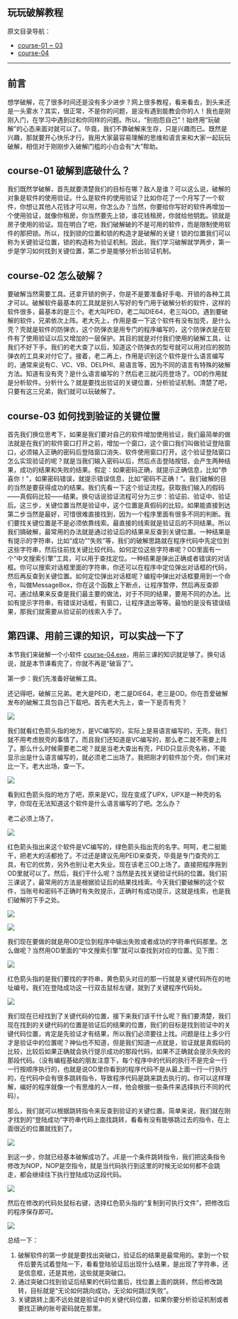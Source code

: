 ## 玩玩破解教程

原文目录导航：

- [course-01 ~ 03](https://www.52pojie.cn/thread-1358649-1-1.html)
- [course-04](https://www.52pojie.cn/thread-1358819-1-1.html)

------

## 前言

想学破解，花了很多时间还是没有多少进步？网上很多教程，看来看去，到头来还是一头雾水？其实，很正常，不是你的问题，是没有遇到能教会你的人！我也是刚刚入门，在学习中遇到过和你同样的问题。所以，“别抱怨自己”！始终用“玩破解”的心态来面对就可以了。毕竟，我们不靠破解来生存，只是兴趣而已。既然是兴趣，那就要开心快乐才行。我用大家最容易理解的思维和语言来和大家一起玩玩破解，相信对于刚刚步入破解门槛的小白会有“大”帮助。

## course-01 破解到底破什么？

我们既然学破解，首先就要清楚我们的目标在哪？敌人是谁？可以这么说，破解的对象是软件的使用验证。什么是软件的使用验证？比如你花了一个月写了一个软件，你想让其他人花钱才可以用，你怎么办？当然，你要给你写好的软件再增加一个使用验证，就像你租房，你当然要先上锁，谁花钱租房，你就给他钥匙。锁就是房子使用的验证。现在明白了吧，我们破解破的不是可用的软件，而是限制使用软件的那把锁。所以，找到锁的位置和锁的构造才是破解的关键！锁的位置我们可以称为关键验证位置，锁的构造称为验证机制。因此，我们学习破解就学两步，第一步是学习如何找到关键位置，第二步是能够分析出验证机制。

## course-02 怎么破解？

要破解当然需要工具。还拿开锁的例子，你是不是要准备好手电、开锁的各种工具才可以。破解软件最基本的工具就是别人写好的专门用于破解分析的软件，这样的软件很多，最基本的是三个。老大叫PEID，老二叫DIE64，老三叫OD。遇到要破解的软件，兄弟依次上阵。老大先上，作用是查一下这个软件有没有加壳，是什么壳？壳就是软件的防弹衣，这个防弹衣是用专门的程序编写的，这个防弹衣是在软件有了使用验证以后又增加的一层保护。其目的就是对付我们使用的破解工具，让我们不好下手。我们的老大查了以后，知道这个防弹衣的型号就可以用对应的脱防弹衣的工具来对付它了。接着，老二再上，作用是识别这个软件是什么语言编写的，通常来说有C、VC、VB、DELPHI、易语言等，因为不同的语言有特殊的破解方法。知道有没有壳？是什么语言编写的？然后老三就闪亮登场了。OD的作用就是分析软件。分析什么？就是要找出验证的关键位置，分析验证机制。清楚了吧，只要有这三兄弟，我们就可以玩破解了。


## course-03 如何找到验证的关键位置

首先我们换位思考下，如果是我们要对自己的软件增加使用验证，我们最简单的做法就是在我们的软件窗口打开之前，增加一个窗口，这个窗口我们叫做验证登陆窗口，必须输入正确的密码后登陆窗口消失、软件使用窗口打开。这个验证登陆窗口怎么实现验证的呢？就是当我们输入密码以后，然后点击登陆按钮，会产生两种结果，成功的结果和失败的结果。假定：如果密码正确，就提示正确信息，比如“恭喜你！”，如果密码错误，就提示错误信息，比如“密码不正确！”。我们破解的目的当然是要获得成功的结果。我们先看一下这个验证流程。获取我们输入的假码——真假码比较——结果。换句话说验证流程可分为三步：验证前、验证中、验证后。这三步，关键位置当然是验证中，这个位置是真假码的比较。如果能直接到达第二步当然是最好，可惜很难直接找到，因为一个程序里面有很多不同的判断。我们要找关键位置是不是必须依靠线索。最直接的线索就是验证后的不同结果。所以我们搞破解，最常用的办法就是通过验证后的结果来反查到关键位置。一种结果是有提示的字符串，比如“成功”“失败”等，我们的破解思路就在程序代码中先定位到这些字符串，然后往前找关键比较代码。如何定位这些字符串呢？OD里面有一个“中文搜索引擎”工具，可以用于查找定位。一种结果是弹出正确或者错误的对话框。你可以搜索对话框里面的字符串，你还可以在程序中定位弹出对话框的代码，然后再反查到关键位置。如何定位弹出对话框呢？编程中弹出对话框要用到一个命令，叫做MessageBox，你在这个函数上下断点，让程序暂停，然后再反查即可。通过结果来反查是我们最主要的做法，对于不同的结果，要用不同的办法。比如有提示字符串，有错误对话框，有窗口，让程序退出等等。最怕的是没有错误结果，那我们就需要从验证前的线索入手了。


## 第四课、用前三课的知识，可以实战一下了

本节我们来破解一个小软件 [course-04.exe](PEs/course-04.exe)，用前三课的知识就足够了。换句话说，就是本节课看完了，你就不再是“破盲了”。

第一步：我们先准备好破解工具。

还记得吧，破解三兄弟。老大是PEID，老二是DIE64，老三是OD。你在吾爱破解发布的破解工具包自己下载吧。首先老大先上，查一下是否有壳？

![](imgs/course-04-01.png)

我们就看红色箭头指的地方，是VC编写的，实际上是易语言编写的，无壳。我们就不用考虑脱壳的事情了。而且我们还知道是VC编写的，那么老二就不需要上阵了。那么什么时候需要老二呢？就是当老大查出有壳，PEID只显示壳名称，不能显示出是什么语言编写的，就必须老二出场了。我把刚才的软件加个壳，你们来对比一下。老大出场，查一下。

![](imgs/course-04-02.png)

看到红色箭头指的地方了吧，原来是VC，现在变成了UPX，UPX是一种壳的名字，你现在无法知道这个软件是什么语言编写的了吧。怎么办？

老二必须上场了。

![](imgs/course-04-03.png)

红色箭头指出来这个软件是VC编写的，绿色箭头指出壳的名字。呵呵，老二挺能干，把老大的活都抢了。不过还是建议先用PEID来查壳，毕竟是专门查壳的工具，有它的优势，另外也别让老大失业。现在该老三OD上场了。直接把程序拖到OD里就可以了。然后，我们干什么呢？当然是去找关键验证代码的位置。我们前三课说了，最常用的方法是根据验证后的结果找线索。今天我们要破解的这个软件，当账号和密码不正确时有失败提示，正确时有成功提示，这就是线索，也是我们破解的下手之处。

![](imgs/course-04-04.png)

![](imgs/course-04-05.png)

我们现在要做的就是用OD定位到程序中输出失败或者成功的字符串代码那里。怎么做呢？当然用OD里面的“中文搜索引擎”就可以查找到对应的位置。见下图：

![](imgs/course-04-06.png)

红色箭头指的是我们要找的字符串，黄色箭头对应的那一行就是关键代码所在的地址编号。我们在登陆成功这一行双击鼠标左键，就到了关键程序代码处。

![](imgs/course-04-07.png)

我们现在已经找到了关键代码的位置，接下来我们该干什么呢？我们要清楚，我们现在找到的关键代码的位置是验证后的结果的位置，我们的目标是找到验证中的关键代码位置，肯定是先验证才有结果，所以我们必须要往上找。问题是往上多少行才是验证中的位置呢？神仙也不知道，但是我们知道一点就是，验证就是真假码的比较，比较后如果正确就会执行提示成功的那段代码，如果不正确就会提示失败的那段代码。（没有编程基础的朋友注意下，每个程序中的代码的执行不是完全一行一行按顺序执行的，也就是说OD里你看到的程序代码不是从最上面一行一行执行的，在代码中会有很多跳转指令，导致程序代码是跳来跳去执行的。你可以这样理解，编好的程序就像一个有思维的人一样，他会根据一些条件来选择执行不同的代码）。

那么，我们就可以根据跳转指令来反查到验证的关键位置。简单来说，我们就在刚才找到的“登陆成功”字符串代码上面找跳转，看看有没有能够跳过去的指令，在上面很近的位置就找到了。

![](imgs/course-04-08.png)

到这一步，你就已经基本破解成功了。JE是一个条件跳转指令，我们把这条指令修改为NOP，NOP是空指令，就是当代码执行到这里的时候无论如何都不会跳走，都会继续往下执行登陆成功这段代码。

![](imgs/course-04-09.png)

然后在修改的代码处鼠标右键，选择红色箭头指的“复制到可执行文件”，把修改后的程序保存即可。

![](imgs/course-04-10.png)

总结一下：

1. 破解软件的第一步就是要找出突破口，验证后的结果是最常用的。拿到一个软件后要先试着登陆一下，看看登陆验证后出现什么结果，是出现了字符串，还是信息框，还是其他，这些就是突破口。
2. 通过突破口找到验证后结果的代码位置后，找位置上面的跳转，然后修改跳转，目标就是“无论如何跳向成功，无论如何跳过失败”。
3. 关键跳转上面不远处就是验证中的关键代码位置，如果你要分析验证机制或者要找正确的账号密码就在那里。

